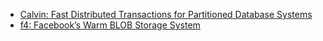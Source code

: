 * [Calvin: Fast Distributed Transactions for Partitioned Database Systems](http://cs.yale.edu/homes/thomson/publications/calvin-sigmod12.pdf)
* [f4: Facebook’s Warm BLOB Storage System](http://www-bcf.usc.edu/~wyattllo/papers/f4-osdi14.pdf)
